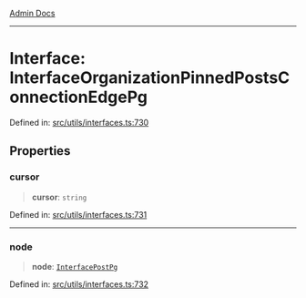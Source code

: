 [Admin Docs](/)

***

# Interface: InterfaceOrganizationPinnedPostsConnectionEdgePg

Defined in: [src/utils/interfaces.ts:730](https://github.com/PalisadoesFoundation/talawa-admin/blob/main/src/utils/interfaces.ts#L730)

## Properties

### cursor

> **cursor**: `string`

Defined in: [src/utils/interfaces.ts:731](https://github.com/PalisadoesFoundation/talawa-admin/blob/main/src/utils/interfaces.ts#L731)

***

### node

> **node**: [`InterfacePostPg`](InterfacePostPg.md)

Defined in: [src/utils/interfaces.ts:732](https://github.com/PalisadoesFoundation/talawa-admin/blob/main/src/utils/interfaces.ts#L732)
